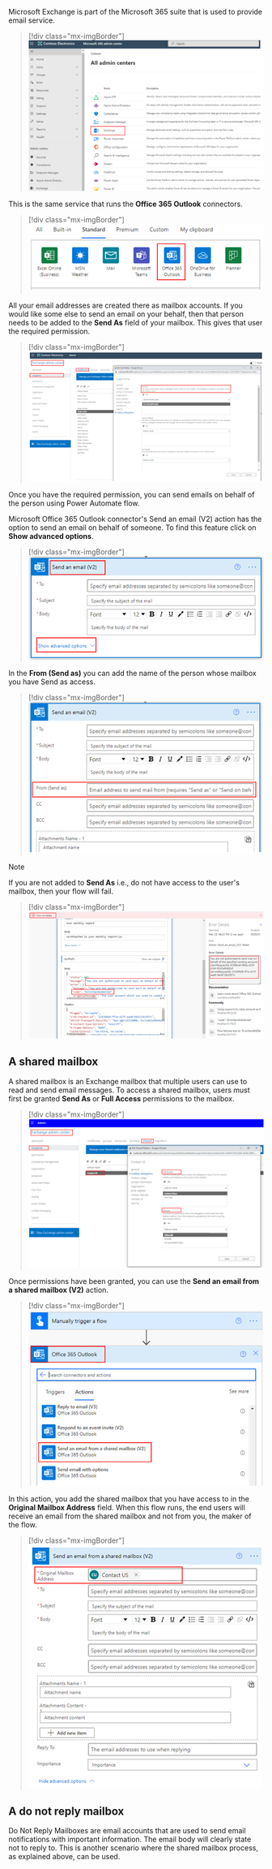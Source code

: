 Microsoft Exchange is part of the Microsoft 365 suite that is used to provide email service.

> [!div class="mx-imgBorder"]
> [![Screenshot of the Microsoft Exchange in the admin center.](../media/exchange.png)](../media/exchange.png#lightbox)

This is the same service that runs the **Office 365 Outlook** connectors.

> [!div class="mx-imgBorder"]
> [![Screenshot of Office 365 Outlook listed in Standard.](../media/office-365-outlook.png)](../media/office-365-outlook.png#lightbox)

All your email addresses are created there as mailbox accounts. If you would like some else to send an email on your behalf, then that person needs to be added to the **Send As** field of your mailbox. This gives that user the required permission.

> [!div class="mx-imgBorder"]
> [![Screenshot of the Send As field of the mailbox.](../media/edit-user-mailbox.png)](../media/edit-user-mailbox.png#lightbox)

Once you have the required permission, you can send emails on behalf of the person using Power Automate flow.

Microsoft Office 365 Outlook connector's Send an email (V2) action has the option to send an email on behalf of someone. To find this feature click on **Show advanced options**.

> [!div class="mx-imgBorder"]
> [![Screenshot of the Show advanced options button.](../media/advanced-options.png)](../media/advanced-options.png#lightbox)

In the **From (Send as)** you can add the name of the person whose mailbox you have Send as access.

> [!div class="mx-imgBorder"]
> [![Screenshot of the From (Send as) field.](../media/from-field.png)](../media/from-field.png#lightbox)

> [!NOTE]
> If you are not added to **Send As** i.e., do not have access to the user's mailbox, then your flow will fail.

> [!div class="mx-imgBorder"]
> [![Screenshot of the Flow Run Failed error message.](../media/flow-failed.png)](../media/flow-failed.png#lightbox)

## A shared mailbox

A shared mailbox is an Exchange mailbox that multiple users can use to read and send email messages. To access a shared mailbox, users must first be granted **Send As** or **Full Access** permissions to the mailbox.

> [!div class="mx-imgBorder"]
> [![Screenshot of the shared mailbox settings.](../media/shared-mailbox.png)](../media/shared-mailbox.png#lightbox)

Once permissions have been granted, you can use the **Send an email from a shared mailbox (V2)** action.

> [!div class="mx-imgBorder"]
> [![Screenshot of the Send an email from a shared mailbox (V2) action.](../media/send-email-shared.png)](../media/send-email-shared.png#lightbox)

In this action, you add the shared mailbox that you have access to in the **Original Mailbox Address** field. When this flow runs, the end users will receive an email from the shared mailbox and not from you, the maker of the flow.

> [!div class="mx-imgBorder"]
> [![Screenshot of the Original Mailbox Address field.](../media/original-mailbox.png)](../media/original-mailbox.png#lightbox)

## A do not reply mailbox

Do Not Reply Mailboxes are email accounts that are used to send email notifications with important information. The email body will clearly state not to reply to. This is another scenario where the shared mailbox process, as explained above, can be used.

